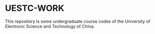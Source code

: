 # UESTC-WORK
This repository is some undergraduate course codes of the University of Electronic Science and Technology of China.
